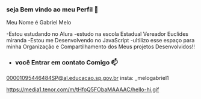 ### seja Bem vindo ao meu Perfil 🤠

Meu Nome é Gabriel Melo

-Estou estudando no Alura
-estudo na escola Estadual Vereador Euclides miranda
-Estou me Desenvolvendo no JavaScript
-ultilizo esse espaço para minha Organização e Compartilhamento dos Meus projetos Desenvolvidos!!

* ### você Entrar em contato Comigo 📫

00001095446484SP@al.educacao.sp.gov.br
insta: _melogabriel1



https://media1.tenor.com/m/tHfoQ5FObaMAAAAC/hello-hi.gif

